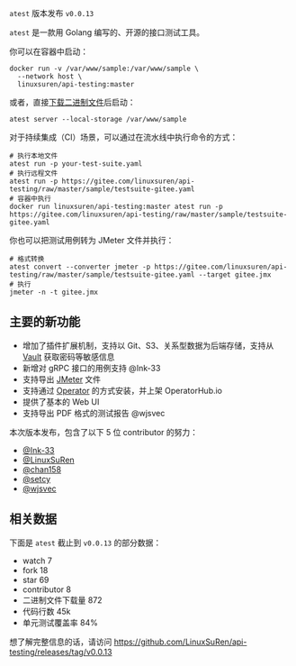 `atest` 版本发布 `v0.0.13`

`atest` 是一款用 Golang 编写的、开源的接口测试工具。

你可以在容器中启动：

```shell
docker run -v /var/www/sample:/var/www/sample \
  --network host \
  linuxsuren/api-testing:master
```

或者，直接[下载二进制文件](https://github.com/LinuxSuRen/api-testing/releases/tag/v0.0.13)后启动：

```shell
atest server --local-storage /var/www/sample
```

对于持续集成（CI）场景，可以通过在流水线中执行命令的方式：

```shell
# 执行本地文件
atest run -p your-test-suite.yaml
# 执行远程文件
atest run -p https://gitee.com/linuxsuren/api-testing/raw/master/sample/testsuite-gitee.yaml
# 容器中执行
docker run linuxsuren/api-testing:master atest run -p https://gitee.com/linuxsuren/api-testing/raw/master/sample/testsuite-gitee.yaml
```

你也可以把测试用例转为 JMeter 文件并执行：

```shell
# 格式转换
atest convert --converter jmeter -p https://gitee.com/linuxsuren/api-testing/raw/master/sample/testsuite-gitee.yaml --target gitee.jmx
# 执行
jmeter -n -t gitee.jmx
```

## 主要的新功能

* 增加了插件扩展机制，支持以 Git、S3、关系型数据为后端存储，支持从 [Vault](https://github.com/hashicorp/vault) 获取密码等敏感信息
* 新增对 gRPC 接口的用例支持 @Ink-33
* 支持导出 [JMeter](https://github.com/apache/jmeter) 文件
* 支持通过 [Operator](https://operatorhub.io/operator/api-testing-operator) 的方式安装，并上架 OperatorHub.io
* 提供了基本的 Web UI
* 支持导出 PDF 格式的测试报告 @wjsvec

本次版本发布，包含了以下 5 位 contributor 的努力：

* [@Ink-33](https://github.com/Ink-33)
* [@LinuxSuRen](https://github.com/LinuxSuRen)
* [@chan158](https://github.com/chan158)
* [@setcy](https://github.com/setcy)
* [@wjsvec](https://github.com/wjsvec)

## 相关数据

下面是 `atest` 截止到 `v0.0.13` 的部分数据：

* watch 7
* fork 18
* star 69
* contributor 8
* 二进制文件下载量 872
* 代码行数 45k
* 单元测试覆盖率 84%

想了解完整信息的话，请访问 https://github.com/LinuxSuRen/api-testing/releases/tag/v0.0.13
